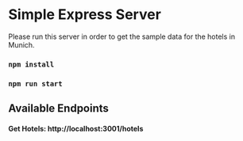 # Simple Express Server
Please run this server in order to get the sample data for the hotels in Munich.
### `npm install`
### `npm run start`

## Available Endpoints

#### Get Hotels: http://localhost:3001/hotels


